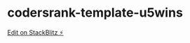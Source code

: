 # codersrank-template-u5wins

[Edit on StackBlitz ⚡️](https://stackblitz.com/edit/codersrank-template-u5wins)